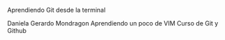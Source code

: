 Aprendiendo Git desde la terminal

Daniela Gerardo Mondragon
Aprendiendo un poco de VIM
Curso de Git y Github
